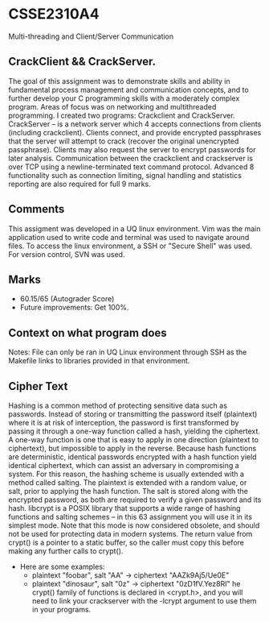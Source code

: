 # CSSE2310A4
Multi-threading and Client/Server Communication

## CrackClient && CrackServer. 
The goal of this assignment was to demonstrate skills and ability in fundamental process management and communication concepts, and to further develop your C programming skills with a moderately complex program. Areas of focus was on networking and multithreaded programming. I created two programs: Crackclient and CrackServer. CrackServer – is a network server which 4 accepts connections from clients (including crackclient). Clients connect, and provide encrypted passphrases that the server will attempt to crack (recover the original unencrypted passphrase). Clients may also request the server to encrypt passwords for later analysis. Communication between the crackclient and crackserver is over TCP using a newline-terminated text command protocol. Advanced 8 functionality such as connection limiting, signal handling and statistics reporting are also required for full 9 marks.

## Comments 
This assigment was developed in a UQ linux environment. Vim was the main application used to write code and terminal was used to navigate around files. 
To access the linux environment, a SSH or "Secure Shell" was used. For version control, SVN was used. 

## Marks 
- 60.15/65 (Autograder Score)
- Future improvements: Get 100%.

## Context on what program does
Notes: File can only be ran in UQ Linux environment through SSH as the Makefile links to libraries provided in that environment. 

## Cipher Text
Hashing is a common method of protecting sensitive data such as passwords. Instead of storing or transmitting the password itself (plaintext) where it is at risk of interception, the password is first transformed by passing it through a one-way function called a hash, yielding the ciphertext. A one-way function is one that is easy to apply in one direction (plaintext to ciphertext), but impossible to apply in the reverse.
Because hash functions are deterministic, identical passwords encrypted with a hash function yield identical ciphertext, which can assist an adversary in compromising a system. For this reason, the hashing scheme is usually extended with a method called salting. The plaintext is extended with a random value, or salt, prior to applying the hash function. The salt is stored along with the encrypted password, as both are required to verify a given password and its hash. 
libcrypt is a POSIX library that supports a wide range of hashing functions and salting schemes – in this 63 assignment you will use it in its simplest mode. Note that this mode is now considered obsolete, and should not be used for protecting data in modern systems.
The return value from crypt() is a pointer to a static buffer, so the caller must copy this before making any further calls to crypt().
- Here are some examples:
  - plaintext "foobar", salt "AA" → ciphertext "AAZk9Aj5/Ue0E"
  - plaintext "dinosaur", salt "0z" → ciphertext "0zD1fV.Yez8RI"
he crypt() family of functions is declared in <crypt.h>, and you will need to link your crackserver with the -lcrypt argument to use them in your programs.
